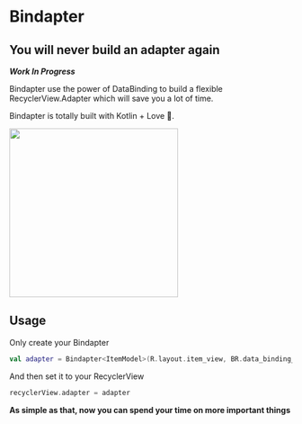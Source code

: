 # Bindapter
## You will never build an adapter again

***Work In Progress***

Bindapter use the power of DataBinding to build a flexible RecyclerView.Adapter which will save you a lot of time.

Bindapter is totally built with Kotlin + Love 💖.

<img src="https://github.com/silmood/Bindapter/blob/master/capture/bindapter_record.gif" width="300"/>

## Usage

Only create your Bindapter

```kotlin
val adapter = Bindapter<ItemModel>(R.layout.item_view, BR.data_binding_variable)
```

And then set it to your RecyclerView

```kotlin
recyclerView.adapter = adapter
```

**As simple as that, now you can spend your time on more important things**
